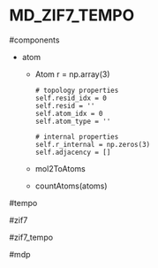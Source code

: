 # MD_ZIF7_TEMPO
#components

- atom
  - Atom
    r = np.array(3)
        
        # topology properties
        self.resid_idx = 0
        self.resid = ''
        self.atom_idx = 0
        self.atom_type = ''
        
        # internal properties
        self.r_internal = np.zeros(3)
        self.adjacency = []
  - mol2ToAtoms
  - countAtoms(atoms)

#tempo

#zif7

#zif7_tempo

#mdp
